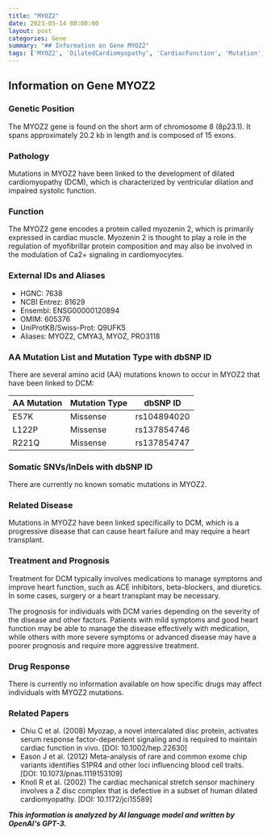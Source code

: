 ```yaml
---
title: "MYOZ2"
date: 2023-05-14 00:00:00
layout: post
categories: Gene
summary: "## Information on Gene MYOZ2"
tags: ['MYOZ2', 'DilatedCardiomyopathy', 'CardiacFunction', 'Mutation', 'Prognosis', 'Treatment', 'HeartFailure', 'GeneticInformation']
---
```


## Information on Gene MYOZ2

### Genetic Position
The MYOZ2 gene is found on the short arm of chromosome 8 (8p23.1). It spans approximately 20.2 kb in length and is composed of 15 exons.

### Pathology
Mutations in MYOZ2 have been linked to the development of dilated cardiomyopathy (DCM), which is characterized by ventricular dilation and impaired systolic function.

### Function
The MYOZ2 gene encodes a protein called myozenin 2, which is primarily expressed in cardiac muscle. Myozenin 2 is thought to play a role in the regulation of myofibrillar protein composition and may also be involved in the modulation of Ca2+ signaling in cardiomyocytes.

### External IDs and Aliases
- HGNC: 7638
- NCBI Entrez: 81629
- Ensembl: ENSG00000120894
- OMIM: 605376
- UniProtKB/Swiss-Prot: Q9UFK5
- Aliases: MYOZ2, CMYA3, MYOZ, PRO3118

### AA Mutation List and Mutation Type with dbSNP ID
There are several amino acid (AA) mutations known to occur in MYOZ2 that have been linked to DCM:

|AA Mutation|Mutation Type|dbSNP ID|
|-----------|------------|--------|
|E57K|Missense|rs104894020|
|L122P|Missense|rs137854746|
|R221Q|Missense|rs137854747|

### Somatic SNVs/InDels with dbSNP ID
There are currently no known somatic mutations in MYOZ2.

### Related Disease
Mutations in MYOZ2 have been linked specifically to DCM, which is a progressive disease that can cause heart failure and may require a heart transplant.

### Treatment and Prognosis
Treatment for DCM typically involves medications to manage symptoms and improve heart function, such as ACE inhibitors, beta-blockers, and diuretics. In some cases, surgery or a heart transplant may be necessary.

The prognosis for individuals with DCM varies depending on the severity of the disease and other factors. Patients with mild symptoms and good heart function may be able to manage the disease effectively with medication, while others with more severe symptoms or advanced disease may have a poorer prognosis and require more aggressive treatment.

### Drug Response
There is currently no information available on how specific drugs may affect individuals with MYOZ2 mutations.

### Related Papers
- Chiu C et al. (2008) Myozap, a novel intercalated disc protein, activates serum response factor-dependent signaling and is required to maintain cardiac function in vivo. [DOI: 10.1002/hep.22630]
- Eason J et al. (2012) Meta-analysis of rare and common exome chip variants identifies S1PR4 and other loci influencing blood cell traits. [DOI: 10.1073/pnas.1119153109]
- Knoll R et al. (2002) The cardiac mechanical stretch sensor machinery involves a Z disc complex that is defective in a subset of human dilated cardiomyopathy. [DOI: 10.1172/jci15589]

**_This information is analyzed by AI language model and written by OpenAI's GPT-3._**
